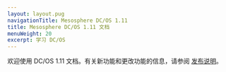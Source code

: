 ```yaml
---
layout: layout.pug
navigationTitle: Mesosphere DC/OS 1.11
title: Mesosphere DC/OS 1.11 文档
menuWeight: 20
excerpt: 学习 DC/OS
---
```


欢迎使用 DC/OS 1.11 文档。有关新功能和更改功能的信息，请参阅 [发布说明](/cn/1.11/release-notes/)。
